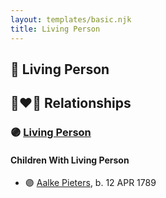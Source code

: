 ```yaml
---
layout: templates/basic.njk
title: Living Person
---
```

## 🔵 Living Person

## 👩‍❤️‍👨 Relationships

### 🟣 [Living Person](/people/5/52450158)

#### Children With Living Person
* 🟣 [Aalke Pieters](/people/7/70796984), b. 12 APR 1789